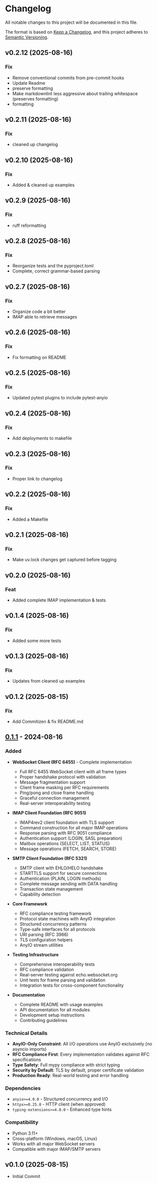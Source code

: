 # Changelog

All notable changes to this project will be documented in this file.

The format is based on [Keep a Changelog](https://keepachangelog.com/en/1.0.0/),
and this project adheres to [Semantic Versioning](https://semver.org/spec/v2.0.0.html).

## v0.2.12 (2025-08-16)

### Fix

- Remove conventional commits from pre-commit hooks
- Update Readme
- preserve formatting
- Make markdownlint less aggressive about trailing whitespace (preserves formatting)
- formatting

## v0.2.11 (2025-08-16)

### Fix

- cleaned up changelog

## v0.2.10 (2025-08-16)

### Fix

- Added & cleaned up examples

## v0.2.9 (2025-08-16)

### Fix

- ruff reformatting

## v0.2.8 (2025-08-16)

### Fix

- Reorganize tests and the pyproject.toml
- Complete, correct grammar-based parsing

## v0.2.7 (2025-08-16)

### Fix

- Organize code a bit better
- IMAP able to retrieve messages

## v0.2.6 (2025-08-16)

### Fix

- Fix formatting on README

## v0.2.5 (2025-08-16)

### Fix

- Updated pytest plugins to include pytest-anyio

## v0.2.4 (2025-08-16)

### Fix

- Add deployments to makefile

## v0.2.3 (2025-08-16)

### Fix

- Proper link to changelog

## v0.2.2 (2025-08-16)

### Fix

- Added a Makefile

## v0.2.1 (2025-08-16)

### Fix

- Make uv.lock changes get captured before tagging

## v0.2.0 (2025-08-16)

### Feat

- Added complete IMAP implementation & tests

## v0.1.4 (2025-08-16)

### Fix

- Added some more tests

## v0.1.3 (2025-08-16)

### Fix

- Updates from cleaned up examples

## v0.1.2 (2025-08-15)

### Fix

- Add Commitizen & fix README.md

## [0.1.1] - 2024-08-16

### Added

- **WebSocket Client (RFC 6455)** - Complete implementation
  - Full RFC 6455 WebSocket client with all frame types
  - Proper handshake protocol with validation
  - Message fragmentation support
  - Client frame masking per RFC requirements
  - Ping/pong and close frame handling
  - Graceful connection management
  - Real-server interoperability testing

- **IMAP Client Foundation (RFC 9051)**
  - IMAP4rev2 client foundation with TLS support
  - Command construction for all major IMAP operations
  - Response parsing with RFC 9051 compliance
  - Authentication support (LOGIN, SASL preparation)
  - Mailbox operations (SELECT, LIST, STATUS)
  - Message operations (FETCH, SEARCH, STORE)

- **SMTP Client Foundation (RFC 5321)**
  - SMTP client with EHLO/HELO handshake
  - STARTTLS support for secure connections
  - Authentication (PLAIN, LOGIN methods)
  - Complete message sending with DATA handling
  - Transaction state management
  - Capability detection

- **Core Framework**
  - RFC compliance testing framework
  - Protocol state machines with AnyIO integration
  - Structured concurrency patterns
  - Type-safe interfaces for all protocols
  - URI parsing (RFC 3986)
  - TLS configuration helpers
  - AnyIO stream utilities

- **Testing Infrastructure**
  - Comprehensive interoperability tests
  - RFC compliance validation
  - Real-server testing against echo.websocket.org
  - Unit tests for frame parsing and validation
  - Integration tests for cross-component functionality

- **Documentation**
  - Complete README with usage examples
  - API documentation for all modules
  - Development setup instructions
  - Contributing guidelines

### Technical Details

- **AnyIO-Only Constraint**: All I/O operations use AnyIO exclusively (no asyncio imports)
- **RFC Compliance First**: Every implementation validates against RFC specifications
- **Type Safety**: Full mypy compliance with strict typing
- **Security by Default**: TLS by default, proper certificate validation
- **Production Ready**: Real-world testing and error handling

### Dependencies

- `anyio>=4.0.0` - Structured concurrency and I/O
- `httpx>=0.25.0` - HTTP client (when approved)
- `typing-extensions>=4.0.0` - Enhanced type hints

### Compatibility

- Python 3.11+
- Cross-platform (Windows, macOS, Linux)
- Works with all major WebSocket servers
- Compatible with major IMAP/SMTP servers

[0.1.1]: https://github.com/elgertam/anyrfc/releases/tag/v0.1.1

## v0.1.0 (2025-08-15)

- Initial Commit

